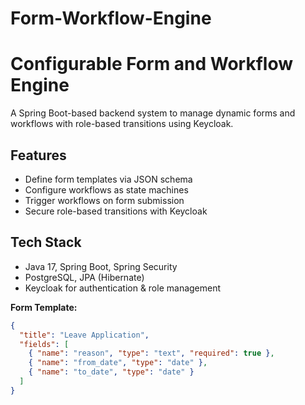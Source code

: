 # Form-Workflow-Engine
#  Configurable Form and Workflow Engine

A Spring Boot-based backend system to manage dynamic forms and workflows with role-based transitions using Keycloak.

## Features

- Define form templates via JSON schema
- Configure workflows as state machines
- Trigger workflows on form submission
- Secure role-based transitions with Keycloak

##  Tech Stack

- Java 17, Spring Boot, Spring Security
- PostgreSQL, JPA (Hibernate)
- Keycloak for authentication & role management



**Form Template:**
```json
{
  "title": "Leave Application",
  "fields": [
    { "name": "reason", "type": "text", "required": true },
    { "name": "from_date", "type": "date" },
    { "name": "to_date", "type": "date" }
  ]
}
